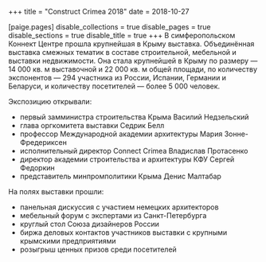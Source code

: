 +++
title = "Construct Crimea 2018"
date = 2018-10-27

[paige.pages]
disable_collections = true
disable_pages = true
disable_sections = true
disable_title = true
+++
В симферопольском Коннект Центре прошла крупнейшая в Крыму выставка. Объединённая выставка смежных тематик в составе строительной, мебельной и выставки недвижимости. Она стала крупнейшей в Крыму по размеру — 14 000 кв. м выставочной и 22 000 кв. м общей площади, по количеству экспонентов — 294 участника из России, Испании, Германии и Беларуси, и количеству посетителей — более 5 000 человек.

Экспозицию открывали:
 - первый замминистра строительства Крыма Василий Недзельский
 - глава оргкомитета выставки Седрик Белл
 - профессор Международной академии архитектуры Мария Зонне-Фредериксен
 - исполнительный директор Connect Crimea Владислав Протасенко
 - директор академии строительства и архитектуры КФУ Сергей Федоркин
 - представитель минпромполитики Крыма Денис Малтабар

На полях выставки прошли:
 - панельная дискуссия с участием немецких архитекторов
 - мебельный форум с экспертами из Санкт-Петербурга
 - круглый стол Союза дизайнеров России
 - биржа деловых контактов участников выставки с крупными крымскими предприятиями
 - розыгрыш ценных призов среди посетителей
